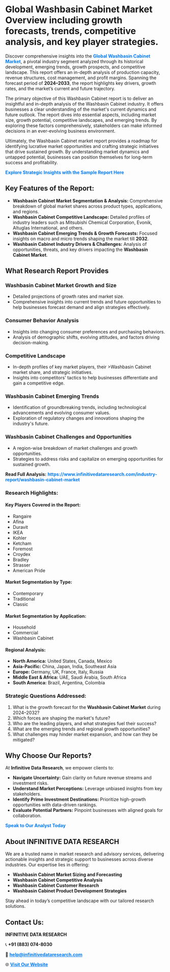 <h1>Global Washbasin Cabinet Market Overview including growth forecasts, trends, competitive analysis, and key player strategies.</h1>
<p>
Discover comprehensive insights into the 
<a href="https://www.infinitivedataresearch.com/industry-report/washbasin-cabinet-market" rel="dofollow" style="color: #007BFF; text-decoration: none;"><strong>Global Washbasin Cabinet Market</strong></a>, a pivotal industry segment analyzed through its historical development, emerging trends, growth prospects, and competitive landscape. This report offers an in-depth analysis of production capacity, revenue structures, cost management, and profit margins. Spanning the forecast period of <strong>2024–2033</strong>, the report highlights key drivers, growth rates, and the market’s current and future trajectory.
</p>
<p>
The primary objective of this Washbasin Cabinet report is to deliver an insightful and in-depth analysis of the Washbasin Cabinet industry. It offers businesses a clear understanding of the market's current dynamics and future outlook. The report dives into essential aspects, including market size, growth potential, competitive landscapes, and emerging trends. By exploring these factors comprehensively, stakeholders can make informed decisions in an ever-evolving business environment.
</p>
<p>
Ultimately, the Washbasin Cabinet market report provides a roadmap for identifying lucrative market opportunities and crafting strategic initiatives that drive sustained growth. By understanding market dynamics and untapped potential, businesses can position themselves for long-term success and profitability.
</p>
<p>
<a href="https://www.infinitivedataresearch.com/request-sample/reportId=110271" style="color: #007BFF; text-decoration: none;"><strong>Explore Strategic Insights with the Sample Report Here</strong></a>
</p>

<h2>Key Features of the Report:</h2>
<ul>
<li><strong>Washbasin Cabinet Market Segmentation & Analysis:</strong> Comprehensive breakdown of global market shares across product types, applications, and regions.</li>
<li><strong>Washbasin Cabinet Competitive Landscape:</strong> Detailed profiles of industry leaders such as Mitsubishi Chemical Corporation, Evonik, Altuglas International, and others.</li>
<li><strong>Washbasin Cabinet Emerging Trends & Growth Forecasts:</strong> Focused insights on macro and micro trends shaping the market till <strong>2032</strong>.</li>
<li><strong>Washbasin Cabinet Industry Drivers & Challenges:</strong> Analysis of opportunities, threats, and key drivers impacting the <strong>Washbasin Cabinet Market</strong>.</li>
</ul>

<h2>What Research Report Provides</h2>
<h3>Washbasin Cabinet Market Growth and Size</h3>
<ul>
<li>Detailed projections of growth rates and market size.</li>
<li>Comprehensive insights into current trends and future opportunities to help businesses forecast demand and align strategies effectively.</li>
</ul>

<h3>Consumer Behavior Analysis</h3>
<ul>
<li>Insights into changing consumer preferences and purchasing behaviors.</li>
<li>Analysis of demographic shifts, evolving attitudes, and factors driving decision-making.</li>
</ul>

<h3>Competitive Landscape</h3>
<ul>
<li>In-depth profiles of key market players, their >Washbasin Cabinet market share, and strategic initiatives.</li>
<li>Insights into competitors' tactics to help businesses differentiate and gain a competitive edge.</li>
</ul>

<h3>Washbasin Cabinet Emerging Trends</h3>
<ul>
<li>Identification of groundbreaking trends, including technological advancements and evolving consumer values.</li>
<li>Exploration of regulatory changes and innovations shaping the industry's future.</li>
</ul>

<h3>Washbasin Cabinet Challenges and Opportunities</h3>
<ul>
<li>A region-wise breakdown of market challenges and growth opportunities.</li>
<li>Strategies to address risks and capitalize on emerging opportunities for sustained growth.</li>
</ul>
<p><strong>Read Full Analysis:</strong> <a href="https://www.infinitivedataresearch.com/industry-report/washbasin-cabinet-market" rel="dofollow" style="color: #007BFF; text-decoration: none;"><strong>https://www.infinitivedataresearch.com/industry-report/washbasin-cabinet-market</strong></a></p>
<h3>Research Highlights:</h3>
<h4>Key Players Covered in the Report:</h4>
<ul><li>Rangaire</li><li>Afina</li><li>Duravit</li><li>IKEA</li><li>Kohler</li><li>Ketcham</li><li>Foremost</li><li>Croydex</li><li>Bradley</li><li>Strasser</li><li>American Pride</li></ul>
<h4>Market Segmentation by Type:</h4>
<ul><li>Contemporary</li><li>Traditional</li><li>Classic</li></ul>
<h4>Market Segmentation by Application:</h4>
<ul><li>Household</li><li>Commercial</li><li>Washbasin Cabinet</li></ul>

<h4>Regional Analysis:</h4>
<ul>
<li><strong>North America:</strong> United States, Canada, Mexico</li>
<li><strong>Asia-Pacific:</strong> China, Japan, India, Southeast Asia</li>
<li><strong>Europe:</strong> Germany, UK, France, Italy, Russia</li>
<li><strong>Middle East & Africa:</strong> UAE, Saudi Arabia, South Africa</li>
<li><strong>South America:</strong> Brazil, Argentina, Colombia</li>
</ul>

<h3>Strategic Questions Addressed:</h3>
<ol>
<li>What is the growth forecast for the <strong>Washbasin Cabinet Market</strong> during 2024–2032?</li>
<li>Which forces are shaping the market's future?</li>
<li>Who are the leading players, and what strategies fuel their success?</li>
<li>What are the emerging trends and regional growth opportunities?</li>
<li>What challenges may hinder market expansion, and how can they be mitigated?</li>
</ol>

<h2>Why Choose Our Reports?</h2>
<p>At <strong>Infinitive Data Research</strong>, we empower clients to:</p>
<ul>
<li><strong>Navigate Uncertainty:</strong> Gain clarity on future revenue streams and investment risks.</li>
<li><strong>Understand Market Perceptions:</strong> Leverage unbiased insights from key stakeholders.</li>
<li><strong>Identify Prime Investment Destinations:</strong> Prioritize high-growth opportunities with data-driven rankings.</li>
<li><strong>Evaluate Potential Partners:</strong> Pinpoint businesses with aligned goals for collaboration.</li>
</ul>
<p><a href="https://www.infinitivedataresearch.com/industry-report/washbasin-cabinet-market" rel="dofollow" style="color: #007BFF; text-decoration: none;"><strong>Speak to Our Analyst Today</strong></a></p>

<h2>About INFINITIVE DATA RESEARCH</h2>
<p>We are a trusted name in market research and advisory services, delivering actionable insights and strategic support to businesses across diverse industries. Our expertise lies in offering:</p>
<ul>
<li><strong>Washbasin Cabinet Market Sizing and Forecasting</strong></li>
<li><strong>Washbasin Cabinet Competitive Analysis</strong></li>
<li><strong>Washbasin Cabinet Customer Research</strong></li>
<li><strong>Washbasin Cabinet Product Development Strategies</strong></li>
</ul>
<p>Stay ahead in today’s competitive landscape with our tailored research solutions.</p>

<h2>Contact Us:</h2>
<p><strong>INFINITIVE DATA RESEARCH</strong></p>
<p>📞 <strong>+91 (883) 074-8030</strong></p>
<p>📧 <strong><a href="mailto:help@infinitivedataresearch.com" style="color: #007BFF;">help@infinitivedataresearch.com</a></strong></p>
<p>🌐 <strong><a href="https://www.infinitivedataresearch.com" rel="dofollow" style="color: #007BFF;">Visit Our Website</a></strong></p>